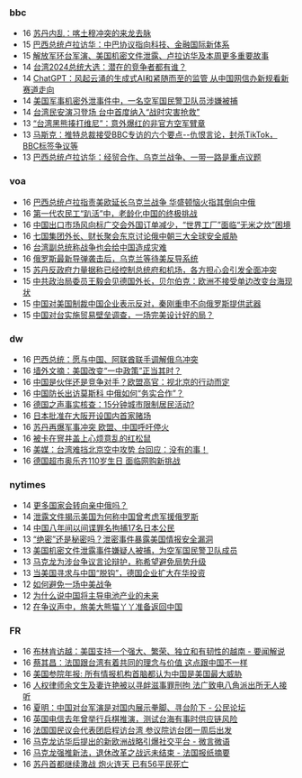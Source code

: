 <!-- BLOG-POST-LIST:START -->
<!-- BLOG-POST-LIST:END -->

### bbc
<!-- bbc:START -->
-  16 [苏丹内乱：喀土穆冲突的来龙去脉](https://www.bbc.com/zhongwen/simp/world-65291811?at_medium=RSS&at_campaign=KARANGA)
-  15 [巴西总统卢拉访华：中巴协议指向科技、金融国际新体系](https://www.bbc.com/zhongwen/simp/world-65286148?at_medium=RSS&at_campaign=KARANGA)
-  15 [解放军环台军演、美国机密文件泄露、卢拉访华及本周更多重要故事](https://www.bbc.com/zhongwen/simp/65272580?at_medium=RSS&at_campaign=KARANGA)
-  14 [台湾2024总统大选：潜在的竞争者都有谁？](https://www.bbc.com/zhongwen/simp/chinese-news-65277246?at_medium=RSS&at_campaign=KARANGA)
-  14 [ChatGPT：风起云涌的生成式AI和紧随而至的监管 从中国网信办新规看新赛道走向](https://www.bbc.com/zhongwen/simp/chinese-news-65274804?at_medium=RSS&at_campaign=KARANGA)
-  14 [美国军事机密外泄事件中，一名空军国民警卫队员涉嫌被捕](https://www.bbc.com/zhongwen/simp/world-65272573?at_medium=RSS&at_campaign=KARANGA)
-  14 [台湾民安演习登场 台中首度纳入“战时灾害抢救”](https://www.bbc.com/zhongwen/simp/chinese-news-65273165?at_medium=RSS&at_campaign=KARANGA)
-  13 [“台湾黑熊揍打维尼”：意外爆红的非官方空军臂章](https://www.bbc.com/zhongwen/simp/chinese-news-65265089?at_medium=RSS&at_campaign=KARANGA)
-  13 [马斯克：推特总裁接受BBC专访的六个要点--仇恨言论，封杀TikTok，BBC标签争议等](https://www.bbc.com/zhongwen/simp/world-65259764?at_medium=RSS&at_campaign=KARANGA)
-  13 [巴西总统卢拉访华：经贸合作、乌克兰战争、一带一路是重点议题](https://www.bbc.com/zhongwen/simp/world-65248165?at_medium=RSS&at_campaign=KARANGA)<!-- bbc:END -->

### voa
<!-- voa:START -->
-  16 [巴西总统卢拉指责美欧延长乌克兰战争 华盛顿恼火指其倒向中俄](https://www.voachinese.com/a/brazil-talks-about-mediation-of-the-ukraine-war-04162023/7052789.html)
-  16 [第一代农民工“趴活”中，老龄化中国的终极挑战](https://www.voachinese.com/a/china-tightens-age-limits-for-workers-impacting-livelihoods-of-80-million-elderly-migrant-workers-20230416/7052738.html)
-  16 [中国出口市场风向标广交会外国订单减少，“世界工厂”面临“无米之炊”困境](https://www.voachinese.com/a/at-china-s-largest-trade-fair-exporters-worry-about-world-economy-04162023/7052714.html)
-  16 [七国集团外长、财长聚会东京讨论俄中朝三大全球安全威胁](https://www.voachinese.com/a/diplomates-gather-in-japan-at-a-historic-turning-point-04162023/7052656.html)
-  16 [台湾副总统称战争也会给中国造成灾难](https://www.voachinese.com/a/war-would-bring-disaster-to-china-too-taiwan-vice-president-says-20230416/7052496.html)
-  16 [俄罗斯最新导弹袭击后，乌克兰等待美反导系统](https://www.voachinese.com/a/ukraine-waits-for-us-missile-system-in-wake-of-latest-russian-strike-20230416/7052479.html)
-  15 [苏丹反政府力量据称已经控制总统府和机场，各方担心会引发全面冲突](https://www.voachinese.com/a/sudan-paramilitaries-say-they-have-seized-presidential-palace-04152023/7052014.html)
-  15 [中共政治局委员王毅会见德国外长，贝尔伯克：欧洲不接受单边改变台海现状](https://www.voachinese.com/a/china-says-it-hopes-germany-supports-peaceful-taiwan-reunification-04152023/7051933.html)
-  15 [中国对美国制裁中国企业表示反对，秦刚重申不向俄罗斯提供武器](https://www.voachinese.com/a/china-protests-us-sanctioning-of-firms-dealing-with-russia-04152023/7051819.html)
-  15 [中国对台实施贸易壁垒调查，一场完美设计好的局？](https://www.voachinese.com/a/is-china-s-investigation-of-trade-barriers-to-taiwan-a-perfectly-designed-trap-20230415/7051733.html)<!-- voa:END -->

### dw
<!-- dw:START -->
-  16 [巴西总统：愿与中国、阿联酋联手调解俄乌冲突](https://www.dw.com/zh/巴西总统：愿与中国、阿联酋联手调解俄乌冲突/a-65339949?maca=chi-rss-chi-all-1127-xml-atom)
-  16 [墙外文摘：美国改变“一中政策”正当其时？](https://www.dw.com/zh/墙外文摘：美国改变-一中政策-正当其时？/a-65339255?maca=chi-rss-chi-all-1127-xml-atom)
-  16 [中国是伙伴还是竞争对手？欧盟高官：视北京的行动而定](https://www.dw.com/zh/中国是伙伴还是竞争对手？欧盟高官：视北京的行动而定/a-65338711?maca=chi-rss-chi-all-1127-xml-atom)
-  16 [中国防长出访莫斯科 中俄如何“务实合作”？](https://www.dw.com/zh/中国防长出访莫斯科-中俄如何-务实合作-？/a-65338710?maca=chi-rss-chi-all-1127-xml-atom)
-  16 [德国之声事实核查：15分钟城市限制居民活动?](https://www.dw.com/zh/德国之声事实核查：15分钟城市限制居民活动/a-65301103?maca=chi-rss-chi-all-1127-xml-atom)
-  16 [日本批准在大阪开设国内首家赌场](https://www.dw.com/zh/日本批准在大阪开设国内首家赌场/a-65321659?maca=chi-rss-chi-all-1127-xml-atom)
-  16 [苏丹再爆军事冲突 欧盟、中国呼吁停火](https://www.dw.com/zh/苏丹再爆军事冲突-欧盟、中国呼吁停火/a-65337709?maca=chi-rss-chi-all-1127-xml-atom)
-  16 [被卡在窨井盖上心烦意乱的红松鼠](https://www.dw.com/zh/被卡在窨井盖上心烦意乱的红松鼠/a-65286745?maca=chi-rss-chi-all-1127-xml-atom)
-  16 [美媒：台湾难挡北京空中攻势 台回应：没有的事！](https://www.dw.com/zh/美媒：台湾难挡北京空中攻势-台回应：没有的事！/a-65337324?maca=chi-rss-chi-all-1127-xml-atom)
-  16 [德国超市奥乐齐110岁生日 面临网购新挑战](https://www.dw.com/zh/德国超市奥乐齐110岁生日-面临网购新挑战/a-65272631?maca=chi-rss-chi-all-1127-xml-atom)<!-- dw:END -->

### nytimes
<!-- nytimes:START -->
-  14 [更多国家会转向亲中俄吗？](https://cn.nytimes.com/opinion/20230414/biden-foreign-policy-china-russia/?utm_source=RSS)
-  14 [泄露文件揭示美国为何称中国曾考虑军援俄罗斯](https://cn.nytimes.com/world/20230414/new-leaked-documents-offer-a-clue-about-us-warnings-that-china-was-considering-giving-russia-military-aid/?utm_source=RSS)
-  14 [中国八年间以间谍罪名拘捕17名日本公民](https://cn.nytimes.com/asia-pacific/20230414/china-japan-spying-espionage/?utm_source=RSS)
-  13 [“绝密”还是秘密吗？泄密事件暴露美国情报安全漏洞](https://cn.nytimes.com/usa/20230414/documents-leak-security-clearance/?utm_source=RSS)
-  13 [美国机密文件泄露事件嫌疑人被捕，为空军国民警卫队成员](https://cn.nytimes.com/usa/20230414/documents-leak-leaker-identity/?utm_source=RSS)
-  13 [马克龙为涉台争议言论辩护，称希望避免局势升级](https://cn.nytimes.com/world/20230413/france-macron-taiwan-china/?utm_source=RSS)
-  13 [当美国寻求与中国“脱钩”，德国企业扩大在华投资](https://cn.nytimes.com/business/20230413/germany-china-trade/?utm_source=RSS)
-  12 [如何避免一场中美战争](https://cn.nytimes.com/opinion/20230413/china-usa-war-avoid/?utm_source=RSS)
-  12 [为什么说中国将主导电池产业的未来](https://cn.nytimes.com/business/20230413/china-sodium-batteries/?utm_source=RSS)
-  12 [在争议声中，旅美大熊猫丫丫准备返回中国](https://cn.nytimes.com/china/20230413/panda-china-memphis-zoo-ya-ya/?utm_source=RSS)<!-- nytimes:END -->

### FR
<!-- FR:START -->
-  16 [布林肯访越：美国支持一个强大、繁荣、独立和有韧性的越南 - 要闻解说](https://www.rfi.fr/cn/%E4%B8%93%E6%A0%8F%E6%A3%80%E7%B4%A2/%E8%A6%81%E9%97%BB%E8%A7%A3%E8%AF%B4/20230416-%E5%B8%83%E6%9E%97%E8%82%AF%E8%AE%BF%E8%B6%8A-%E7%BE%8E%E5%9B%BD%E6%94%AF%E6%8C%81%E4%B8%80%E4%B8%AA%E5%BC%BA%E5%A4%A7-%E7%B9%81%E8%8D%A3-%E7%8B%AC%E7%AB%8B%E5%92%8C%E6%9C%89%E9%9F%A7%E6%80%A7%E7%9A%84%E8%B6%8A%E5%8D%97)
-  16 [蔡其昌：法国跟台湾有着共同的理念与价值 这点跟中国不一样](https://www.rfi.fr/cn/%E6%B8%AF%E6%BE%B3%E5%8F%B0/20230416-%E8%94%A1%E5%85%B6%E6%98%8C-%E6%B3%95%E5%9B%BD%E8%B7%9F%E5%8F%B0%E6%B9%BE%E6%9C%89%E7%9D%80%E5%85%B1%E5%90%8C%E7%9A%84%E7%90%86%E5%BF%B5%E4%B8%8E%E4%BB%B7%E5%80%BC-%E8%BF%99%E7%82%B9%E8%B7%9F%E4%B8%AD%E5%9B%BD%E4%B8%8D%E4%B8%80%E6%A0%B7)
-  16 [美国参院年报: 所有情报机构首脑都认为中国是美国最大威胁](https://www.rfi.fr/cn/%E5%9B%BD%E9%99%85/20230416-%E7%BE%8E%E5%9B%BD%E5%8F%82%E9%99%A2%E5%B9%B4%E6%8A%A5-%E6%89%80%E6%9C%89%E6%83%85%E6%8A%A5%E6%9C%BA%E6%9E%84%E9%A6%96%E8%84%91%E9%83%BD%E8%AE%A4%E4%B8%BA%E4%B8%AD%E5%9B%BD%E6%98%AF%E7%BE%8E%E5%9B%BD%E6%9C%80%E5%A4%A7%E5%A8%81%E8%83%81)
-  16 [人权律师余文生及妻许艳被以寻衅滋事罪刑拘 法广致电八角派出所无人接听](https://www.rfi.fr/cn/%E4%B8%AD%E5%9B%BD/20230416-%E4%BA%BA%E6%9D%83%E5%BE%8B%E5%B8%88%E4%BD%99%E6%96%87%E7%94%9F%E5%8F%8A%E5%A6%BB%E8%AE%B8%E8%89%B3%E8%A2%AB%E4%BB%A5%E5%AF%BB%E8%A1%85%E6%BB%8B%E4%BA%8B%E7%BD%AA%E5%88%91%E6%8B%98-%E6%B3%95%E5%B9%BF%E8%87%B4%E7%94%B5%E5%85%AB%E8%A7%92%E6%B4%BE%E5%87%BA%E6%89%80%E6%97%A0%E4%BA%BA%E6%8E%A5%E5%90%AC)
-  16 [夏明：中国对台军演是对国内展示拳脚、寻台阶下 - 公民论坛](https://www.rfi.fr/cn/%E4%B8%93%E6%A0%8F%E6%A3%80%E7%B4%A2/%E5%85%AC%E6%B0%91%E8%AE%BA%E5%9D%9B/20230416-%E5%A4%8F%E6%98%8E-%E4%B8%AD%E5%9B%BD%E5%AF%B9%E5%8F%B0%E5%86%9B%E6%BC%94%E6%98%AF%E5%AF%B9%E5%9B%BD%E5%86%85%E5%B1%95%E7%A4%BA%E6%8B%B3%E8%84%9A-%E5%AF%BB%E5%8F%B0%E9%98%B6%E4%B8%8B)
-  16 [英国电信去年曾举行兵棋推演，测试台海有事时供应链风险](https://www.rfi.fr/cn/%E7%BB%8F%E8%B4%B8/20230416-%E8%8B%B1%E5%9B%BD%E7%94%B5%E4%BF%A1%E4%B8%BE%E8%A1%8C%E5%85%B5%E6%A3%8B%E6%8E%A8%E6%BC%94%EF%BC%8C%E6%B5%8B%E8%AF%95%E5%8F%B0%E6%B5%B7%E6%9C%89%E4%BA%8B%E6%97%B6%E7%9A%84%E4%BE%9B%E5%BA%94%E9%93%BE%E9%A3%8E%E9%99%A9)
-  16 [法国国民议会代表团启程访台湾 参议院访台团一周后出发](https://www.rfi.fr/cn/%E5%9B%BD%E9%99%85/20230416-%E6%B3%95%E5%9B%BD%E5%9B%BD%E6%B0%91%E8%AE%AE%E4%BC%9A%E4%BB%A3%E8%A1%A8%E5%9B%A2%E5%90%AF%E7%A8%8B%E8%AE%BF%E5%8F%B0%E6%B9%BE-%E5%8F%82%E8%AE%AE%E9%99%A2%E8%AE%BF%E5%8F%B0%E5%9B%A2%E4%B8%80%E5%91%A8%E5%90%8E%E5%87%BA%E5%8F%91)
-  16 [马克龙访华后提出的新欧洲战略引爆社交平台 - 微言微语](https://www.rfi.fr/cn/%E4%B8%93%E6%A0%8F%E6%A3%80%E7%B4%A2/%E5%BE%AE%E8%A8%80%E5%BE%AE%E8%AF%AD/20230416-%E9%A9%AC%E5%85%8B%E9%BE%99%E8%AE%BF%E5%8D%8E%E5%90%8E%E6%8F%90%E5%87%BA%E7%9A%84%E6%96%B0%E6%AC%A7%E6%B4%B2%E6%88%98%E7%95%A5%E5%BC%95%E7%88%86%E7%A4%BE%E4%BA%A4%E5%B9%B3%E5%8F%B0)
-  16 [马克龙强推新法，退休改革之战远未结束 - 法国报纸摘要](https://www.rfi.fr/cn/%E4%B8%93%E6%A0%8F%E6%A3%80%E7%B4%A2/%E6%B3%95%E5%9B%BD%E6%8A%A5%E7%BA%B8%E6%91%98%E8%A6%81/20230416-%E9%A9%AC%E5%85%8B%E9%BE%99%E5%BC%BA%E6%8E%A8%E6%96%B0%E6%B3%95%EF%BC%8C%E9%80%80%E4%BC%91%E6%94%B9%E9%9D%A9%E4%B9%8B%E6%88%98%E8%BF%9C%E6%9C%AA%E7%BB%93%E6%9D%9F)
-  16 [苏丹首都继续激战 炮火连天 已有56平民死亡](https://www.rfi.fr/cn/%E5%9B%BD%E9%99%85/20230416-%E8%8B%8F%E4%B8%B9%E9%A6%96%E9%83%BD%E7%BB%A7%E7%BB%AD%E6%BF%80%E6%88%98-%E7%82%AE%E7%81%AB%E8%BF%9E%E5%A4%A9-%E5%B7%B2%E6%9C%8956%E5%B9%B3%E6%B0%91%E6%AD%BB%E4%BA%A1)<!-- FR:END -->